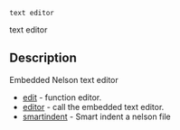 

	
	text editor

text editor

## Description
Embedded Nelson text editor


* [edit](edit.md) - function editor.
* [editor](editor.md) - call the embedded text editor.
* [smartindent](smartindent.md) - Smart indent a nelson file



